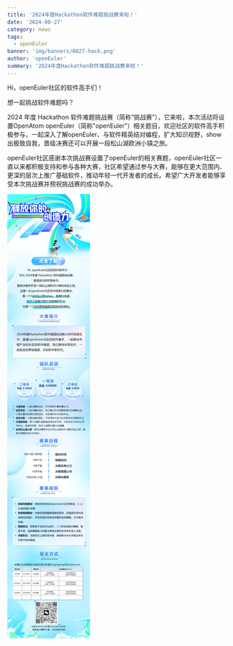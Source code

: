 ```yaml
---
title: '2024年度Hackathon软件难题挑战赛来啦！'
date: '2024-08-27'
category: news
tags:
  - openEuler
banner: 'img/banners/0827-hack.png'
author: 'openEuler'
summary: '2024年度Hackathon软件难题挑战赛来啦！'
---
```


Hi，openEuler社区的软件高手们！

想一起挑战软件难题吗？

2024 年度 Hackathon 软件难题挑战赛（简称“挑战赛”），它来啦，本次活动将设置OpenAtom openEuler（简称"openEuler"）相关题目，欢迎社区的软件高手积极参与，一起深入了解openEuler、与软件精英结对编程，扩大知识视野，show 出极致自我，晋级决赛还可以开展一段松山湖欧洲小镇之旅。

openEuler社区感谢本次挑战赛设置了openEuler的相关赛题，openEuler社区一直以来都积极支持和参与各种大赛，社区希望通过参与大赛，能够在更大范围内、更深的层次上推广基础软件，推动年轻一代开发者的成长。希望广大开发者能够享受本次挑战赛并预祝挑战赛的成功举办。

![image2](./1.png)